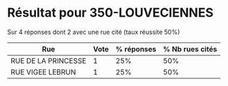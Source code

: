 # Résultat pour 350-LOUVECIENNES

Sur 4 réponses dont 2 avec une rue cité (taux réussite 50%)

| Rue | Vote | % réponses | % Nb rues cités|
|-----|------|------------|----------------|
| RUE DE LA PRINCESSE | 1 | 25% | 50%|
| RUE VIGEE LEBRUN | 1 | 25% | 50%|

